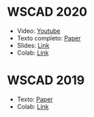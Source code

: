 # WSCAD 2020

* Video: [Youtube](https://www.youtube.com/watch?v=JJXmAVnsAMM&t=6343s)
* Texto completo: [Paper]()
* Slides: [Link](https://docs.google.com/presentation/d/e/2PACX-1vScx2eqHIxRzj00xlE8I0f4O-MyjdKLxl-tZkqyuL45DQZ7HZWEUTuk6cPCyFfY6FCCrxXWdQlOVgga/pub?start=false&loop=false&delayms=3000#slide=id.p)
* Colab: [Link](https://colab.research.google.com/drive/1eYk9GFgFsLnfxQVMHphMyztFc0GIuZYS#scrollTo=ee1-DAfeZIjk)

# WSCAD 2019

* Texto: [Paper](https://sol.sbc.org.br/livros/index.php/sbc/catalog/book/46)
* Colab: [Link](https://colab.research.google.com/drive/1caBu4aCskJMyojYbU55a0aexxGZY0L_M)

